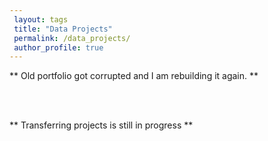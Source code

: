 ```yaml
---
 layout: tags
 title: "Data Projects"
 permalink: /data_projects/
 author_profile: true
---
```


<p style="font-weight:bold;">

** Old portfolio got corrupted and I am rebuilding it again. **

<br><br>

** Transferring projects is still in progress **

</p>